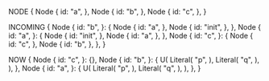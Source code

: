 NODE
{
    Node {
        id: "a",
    },
    Node {
        id: "b",
    },
    Node {
        id: "c",
    },
}

INCOMING
{
    Node {
        id: "b",
    }: {
        Node {
            id: "a",
        },
        Node {
            id: "init",
        },
    },
    Node {
        id: "a",
    }: {
        Node {
            id: "init",
        },
        Node {
            id: "a",
        },
    },
    Node {
        id: "c",
    }: {
        Node {
            id: "c",
        },
        Node {
            id: "b",
        },
    },
}

NOW
{
    Node {
        id: "c",
    }: {},
    Node {
        id: "b",
    }: {
        U(
            Literal(
                "p",
            ),
            Literal(
                "q",
            ),
        ),
    },
    Node {
        id: "a",
    }: {
        U(
            Literal(
                "p",
            ),
            Literal(
                "q",
            ),
        ),
    },
}
